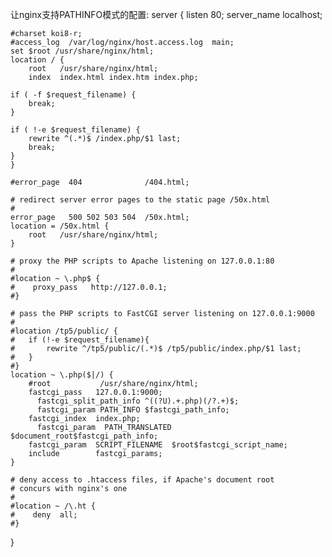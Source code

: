 让nginx支持PATHINFO模式的配置:
server {
    listen       80;
    server_name  localhost;

    #charset koi8-r;
    #access_log  /var/log/nginx/host.access.log  main;
    set $root /usr/share/nginx/html;
    location / {
        root   /usr/share/nginx/html;
        index  index.html index.htm index.php;
	
	if ( -f $request_filename) {
		break;
	}

	if ( !-e $request_filename) {
		rewrite ^(.*)$ /index.php/$1 last;
		break;
	}
    }

    #error_page  404              /404.html;

    # redirect server error pages to the static page /50x.html
    #
    error_page   500 502 503 504  /50x.html;
    location = /50x.html {
        root   /usr/share/nginx/html;
    }

    # proxy the PHP scripts to Apache listening on 127.0.0.1:80
    #
    #location ~ \.php$ {
    #    proxy_pass   http://127.0.0.1;
    #}

    # pass the PHP scripts to FastCGI server listening on 127.0.0.1:9000
    #
    #location /tp5/public/ {
    #	if (!-e $request_filename){
    #		rewrite ^/tp5/public/(.*)$ /tp5/public/index.php/$1 last;
    #	}
    #}
    location ~ \.php($|/) {
        #root           /usr/share/nginx/html;
        fastcgi_pass   127.0.0.1:9000;
	      fastcgi_split_path_info ^((?U).+.php)(/?.+)$;
	      fastcgi_param PATH_INFO $fastcgi_path_info;
        fastcgi_index  index.php;
	      fastcgi_param  PATH_TRANSLATED  $document_root$fastcgi_path_info;
        fastcgi_param  SCRIPT_FILENAME  $root$fastcgi_script_name;
        include        fastcgi_params;
    }

    # deny access to .htaccess files, if Apache's document root
    # concurs with nginx's one
    #
    #location ~ /\.ht {
    #    deny  all;
    #}
}

